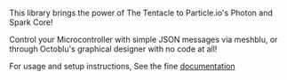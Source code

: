 This library brings the power of The Tentacle to Particle.io's Photon and Spark Core!

Control your Microcontroller with simple JSON messages via meshblu, or through Octoblu's graphical designer with no code at all!

For usage and setup instructions, See the fine [documentation](http://tentacle.readme.io)
